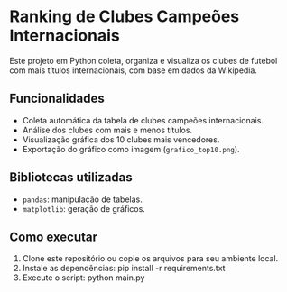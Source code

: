 # Ranking de Clubes Campeões Internacionais

Este projeto em Python coleta, organiza e visualiza os clubes de futebol com mais títulos internacionais, com base em dados da Wikipedia.

## Funcionalidades

- Coleta automática da tabela de clubes campeões internacionais.
- Análise dos clubes com mais e menos títulos.
- Visualização gráfica dos 10 clubes mais vencedores.
- Exportação do gráfico como imagem (`grafico_top10.png`).

## Bibliotecas utilizadas

- `pandas`: manipulação de tabelas.
- `matplotlib`: geração de gráficos.

## Como executar

1. Clone este repositório ou copie os arquivos para seu ambiente local.
2. Instale as dependências: pip install -r requirements.txt
3. Execute o script: python main.py




